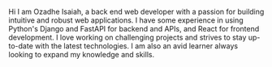Hi I am Ozadhe Isaiah, a back end web developer with a passion for building intuitive and robust web applications. I have some experience in using Python's Django and FastAPI for backend and APIs, and React for frontend development. I love working on challenging projects and strives to stay up-to-date with the latest technologies. I am also an avid learner always looking to expand my knowledge and skills.
<!---
Tekkieware/Tekkieware is a ✨ special ✨ repository because its `README.md` (this file) appears on your GitHub profile.
You can click the Preview link to take a look at your changes.
--->
